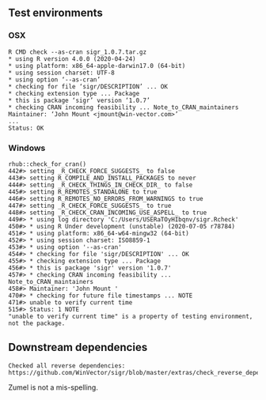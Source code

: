 

## Test environments

### OSX

    R CMD check --as-cran sigr_1.0.7.tar.gz 
    * using R version 4.0.0 (2020-04-24)
    * using platform: x86_64-apple-darwin17.0 (64-bit)
    * using session charset: UTF-8
    * using option ‘--as-cran’
    * checking for file ‘sigr/DESCRIPTION’ ... OK
    * checking extension type ... Package
    * this is package ‘sigr’ version ‘1.0.7’
    * checking CRAN incoming feasibility ... Note_to_CRAN_maintainers
    Maintainer: ‘John Mount <jmount@win-vector.com>’
    ...
    Status: OK

### Windows

    rhub::check_for_cran()
    442#> setting _R_CHECK_FORCE_SUGGESTS_ to false
    443#> setting R_COMPILE_AND_INSTALL_PACKAGES to never
    444#> setting _R_CHECK_THINGS_IN_CHECK_DIR_ to false
    445#> setting R_REMOTES_STANDALONE to true
    446#> setting R_REMOTES_NO_ERRORS_FROM_WARNINGS to true
    447#> setting _R_CHECK_FORCE_SUGGESTS_ to true
    448#> setting _R_CHECK_CRAN_INCOMING_USE_ASPELL_ to true
    449#> * using log directory 'C:/Users/USERaTOyHIbqnv/sigr.Rcheck'
    450#> * using R Under development (unstable) (2020-07-05 r78784)
    451#> * using platform: x86_64-w64-mingw32 (64-bit)
    452#> * using session charset: ISO8859-1
    453#> * using option '--as-cran'
    454#> * checking for file 'sigr/DESCRIPTION' ... OK
    455#> * checking extension type ... Package
    456#> * this is package 'sigr' version '1.0.7'
    457#> * checking CRAN incoming feasibility ... Note_to_CRAN_maintainers
    458#> Maintainer: 'John Mount '
    470#> * checking for future file timestamps ... NOTE
    471#> unable to verify current time
    515#> Status: 1 NOTE
    "unable to verify current time" is a property of testing environment, not the package.

## Downstream dependencies

    Checked all reverse dependencies: https://github.com/WinVector/sigr/blob/master/extras/check_reverse_dependencies.md

Zumel is not a mis-spelling.
